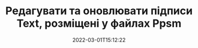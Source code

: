 ---
############################# Static ############################
layout: "auto-gen-signature"
date: 2022-03-01T15:12:22
draft: false
operation: Update
signaturetype: Text
fileformat: Ppsm
productName: .NET
lang: uk
productCode: net
otherformats: pdf doc docx docm dot dotm dotx odt ott rtf xls xlsx xlsm xlsb csv ods ots xltx xltm ppt pptx pps ppsx odp otp potx potm pptm ppsm
breadcrumb: Put Text signature on Ppsm for C#

############################# Head ############################
head_title: "Оновіть підписи Text у файлах Ppsm за допомогою C#"
head_description: "Використовуйте простий і легкий для розуміння код .NET для оновлення підписів Text у підписаних документах Ppsm."

############################# Header ############################
title: "Редагувати та оновлювати підписи Text, розміщені у файлах Ppsm"
description: "API для .NET забезпечує функціональність для оновлення підписів Text у документах Ppsm. Швидко й легко оновлюйте електронні підписи у своїх документах Ppsm за допомогою кількох рядків коду C#."
bg_image: "https://cms.admin.containerize.com/templates/aspose/App_Themes/V3/images/bg/header1.png"
bg_overlay: false
button:
    enable: true

############################# SubMenu ############################
submenu:
    enable: true

    left:
        img_alt: "GroupDocs.Signature for .NET"
        image: "https://cms.admin.containerize.com/templates/groupdocs/images/product-logos/90x90-noborder/groupdocs-signature-net.png"
        product: "GroupDocs.Signature"
        platform: ".NET"



############################# About ############################
about:
    enable: true
    title: "Дізнайтеся про функції API GroupDocs.Signature for .NET"
    content: |
        Функціональність API [GroupDocs.Signature for .NET](https://products.groupdocs.com/signature/net/) містить широкий вибір засобів для обробки у форматах документів на вимогу за допомогою електронних підписів. Підтримується широкий спектр електронних підписів, таких як тексти, зображення, цифрові сертифікати, штрих-коди, QR-коди, штампи або метадані. Клієнти можуть додавати, видаляти, редагувати, перевіряти або шукати цифрові підписи в PDF-файлах, документах MS Word, робочих книгах MS Excel, презентаціях MS PowerPoint, файлах Adobe Photoshop і різних форматах зображень. Доступні численні корисні функції та налаштування.
    

############################# Steps ############################
steps:
    enable: true
    title_left: "Як змінити підписи Text у вашому документі Ppsm"
    content_left: |
        [GroupDocs.Signature for .NET](https://products.groupdocs.com/signature/net/) містить такі корисні функції, як оновлення підписів Text, розміщених у документах Ppsm. Це дозволяє змінювати функції підписів без додаткового коду.
        
        * Для початку створіть об’єкт Signature, передаючи як шлях параметра конструктора до документа, який має бути оновлений.
        * Потім створіть відповідний конкретний об’єкт підпису та налаштуйте його ідентифікатор і властивості, які потрібно змінити.
        * Нарешті, викликайте метод оновлення підпису, передаючи певний об’єкт підпису.
        * Процес оновлення результатів до вашого повідомлення.

    title_right: "Системні вимоги"
    content_right: |
        GroupDocs.Signature for .NET підтримуються на всіх основних платформах і операційних системах. Перш ніж виконувати наведений нижче код, переконайтеся, що у вашій системі встановлено такі передумови.

        * Операційні системи: Microsoft Windows, Linux, MacOS
        * Середовища розробки: Microsoft Visual Studio, Xamarin, MonoDevelop
        * Frameworks: .NET Framework, .NET Standard, .NET Core, Mono
        * Завантажте останню версію GroupDocs.Signature for .NET з [Nuget](https://www.nuget.org/packages/groupdocs.signature)
         
    code: |
        ```csharp    
                
        // Set up input Ppsm file
        string filePath = "input.ppsm";

        // Instantiate Signature for input file
        using (GroupDocs.Signature.Signature signature = new GroupDocs.Signature.Signature(filePath))
        {
                // Id of signature which is supposed to be updated
                // such Id might be got as a result of search operation
                string id = "ff988ab1-7403-4c8d-8db7-f2a56b9f8530";

                // provide signature features to update
                // set up particular signature id
                TextSignature signatureToUpdate = new TextSignature(id)
                {
                    // specify signature width
                    Width = 130,
                    // specify signature height
                    Height = 20,
                    // set left position
                    Left = 40,
                    // set top position
                    Top = 50,
                    // set up new text
                    Text = "Mr. John Smith"
                };

                // update signature
                bool updateResult = signature.Update(signatureToUpdate);

                // process updation result
                if (updateResult)
                {
                    Console.WriteLine("Signature was updated successfully!");
                }
        }

        ```

############################# Demos ############################
demos:
    enable: true
    title: "Оновлення підписів Text на сторінках документа – демонстрація в реальному часі"
    content: |
       Відредагуйте різні електронні підписи документа Ppsm прямо зараз, відвідавши веб-сайт [GroupDocs.Signature App](https://products.groupdocs.app/signature/family).          

############################# More Formats ############################
more_formats:
    enable: true
    title: "Оновіть різні підписи Text через C#"
    content: |
        "Редагування цифрових підписів, які розміщені в документах різних форматів. Оновіть дані підписів без додаткового коду."
    format: 
       
       
back_to_top:
    enable: true
---